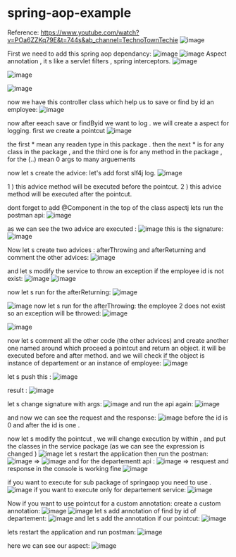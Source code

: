 # spring-aop-example
Reference:
https://www.youtube.com/watch?v=POa6ZZKq79E&t=744s&ab_channel=TechnoTownTechie
![image](https://github.com/user-attachments/assets/7568e4a3-f6b0-4d08-a166-256616de79f9)

First we need to add this spring aop dependancy:
![image](https://github.com/user-attachments/assets/018ec462-4c86-4a80-ab9b-bd964063ab8a)
![image](https://github.com/user-attachments/assets/8431baa8-0074-47a0-8cd6-e2641b32b0cf)
Aspect annotation , it s like a servlet filters , spring interceptors.
![image](https://github.com/user-attachments/assets/cd882d21-1adb-42ba-9a24-588f9f4b0f34)

![image](https://github.com/user-attachments/assets/95df10c7-69a8-44ea-a82a-3acc5a0abdeb)

![image](https://github.com/user-attachments/assets/c36ca709-c339-4894-8d30-5d9bd786d54e)

now we have this controller class which help us to save or find by id an employee:
![image](https://github.com/user-attachments/assets/80507a1a-341c-4ff2-a34f-e3ecbbef5871)

now after eeach save or findByid we want to log .
we will create a aspect for logging.
first we create a pointcut
![image](https://github.com/user-attachments/assets/a4ec5816-aba1-4292-b294-479b1cc40398)

the first * mean any readen type in this package .
then the next * is for any class in the package , and the third one is for any method in the package , 
for the (..) mean 0 args to many arguements 

now let s create the advice:
let's add forst slf4j log.
![image](https://github.com/user-attachments/assets/5b735dbf-fd88-4fa0-96de-c695488eddf9)

1 ) this advice method will be executed before the pointcut.
2 ) this advice method will be executed after the pointcut.

dont forget to add @Component in the top of the class aspectj
lets run the postman api:
![image](https://github.com/user-attachments/assets/d9be441f-ce9c-4f25-8413-5365f6d679da)


as we can see the two advice are executed :
![image](https://github.com/user-attachments/assets/1934122f-2dbe-4cc0-8bca-c403a24a3851)
this is the signature:
![image](https://github.com/user-attachments/assets/a841a359-8c3b-4699-8957-2e40f1d9b181)

Now let s create two advices :
afterThrowing and afterReturning and comment the other advices:
![image](https://github.com/user-attachments/assets/f7fa2e9f-08ba-4d90-ab28-010d3ac6ac69)

and let s  modify the service to throw an exception if the employee id is not exist:
![image](https://github.com/user-attachments/assets/e4f0c556-f6a4-46df-b436-23afca29401a)
![image](https://github.com/user-attachments/assets/bfbeda79-aa8d-4033-880e-fe06ff017243)

now let s run for the afterReturning:
![image](https://github.com/user-attachments/assets/3207982e-02e9-4439-87f0-ef5fe5f7fee7)

![image](https://github.com/user-attachments/assets/c16c08f4-48a2-47c8-9224-61da96d0faee)
now let s run for the afterThrowing:
the employee 2 does not exist so an exception will be throwed:
![image](https://github.com/user-attachments/assets/6be71b1b-0393-4add-a34a-ce73ae64e456)

![image](https://github.com/user-attachments/assets/40857c1a-2d32-4bd7-914a-6ec4dff1c855)

now let s comment all the other code (the other advices) and create another one named around which proceed a pointcut and return an object. it will be executed before and after method.
and we will check if the object is instance of departement or an instance of employee:
![image](https://github.com/user-attachments/assets/6e579afd-1808-425c-be5d-3e931468c7f9)

let s push this :
![image](https://github.com/user-attachments/assets/546379a7-b1a8-4ae9-84c7-2e268e8063d8)

result : 
![image](https://github.com/user-attachments/assets/bbbfe8b3-e3da-4295-93bd-6b4b880cfde0)

let s change signature with args:
![image](https://github.com/user-attachments/assets/f71c40a9-4f06-4d58-909f-f4e378d4feb3)
and run the api again:
![image](https://github.com/user-attachments/assets/ceceef23-fd75-4229-bcf7-cc0a0aca6216)

and now we can see the request and the response:
![image](https://github.com/user-attachments/assets/b4f5dcd8-2392-4677-b85c-be7ccfdbdda3)
before the id is 0 and after the id is one .

now let s modify the pointcut , we will change execution by within , and put the classes in the service package (as we can see the expression is changed )
![image](https://github.com/user-attachments/assets/8a68d149-98c9-41a6-b60a-92d39e7b2397)
let s restart the application then run the postman:
![image](https://github.com/user-attachments/assets/b3186201-cede-42fc-941e-c5e438ef195b)
=>
![image](https://github.com/user-attachments/assets/e7713627-4f35-418e-80ff-7ed824044bb9)
and for the departementt api :
![image](https://github.com/user-attachments/assets/d4b20066-6c91-4483-b3cf-e84a7df3144a)
=> resquest and response in the console is working fine
![image](https://github.com/user-attachments/assets/8f29d207-544c-4ec6-9626-3796f33e50d6)

if you want to execute for sub package of springaop you need to use .
![image](https://github.com/user-attachments/assets/23ed0543-807d-4b42-a080-53a23d215775)
if you want to execute only for departement service:
![image](https://github.com/user-attachments/assets/e2ecd54e-026d-413a-a5a3-5ab3f27a7b17)

Now if you want to use pointcut for a custom annotation:
create a custom annotation:
![image](https://github.com/user-attachments/assets/bd71e1bd-cf44-4ee7-808e-956a8ddcdeda)
![image](https://github.com/user-attachments/assets/efb75ab4-6f63-439d-b9e6-77bd618cf254)
let s add annotation of find by id of departement:
![image](https://github.com/user-attachments/assets/d0a3bc5c-7506-4254-ab43-5a6cc72039fc)
and let s add the annotation if our pointcut:
![image](https://github.com/user-attachments/assets/c5ad9039-58b3-4c06-96dc-88520a7978e0)

lets restart the application and run postman:
![image](https://github.com/user-attachments/assets/f39ad831-04ea-409d-8ad7-31cd547ff4a1)

here we can see our aspect:
![image](https://github.com/user-attachments/assets/350515e0-9c2f-4e1f-b3f3-e562a04ff4b1)

